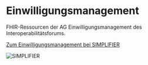 # Einwilligungsmanagement
FHIR-Ressourcen der AG Einwilligungsmanagement des Interoperabilitätsforums.

[Zum Einwilligungsmanagement bei SIMPLIFIER](https://simplifier.net/Einwilligungsmanagement)

![SIMPLIFIER](https://simplifier.net/images/simplifier-logo.png)
